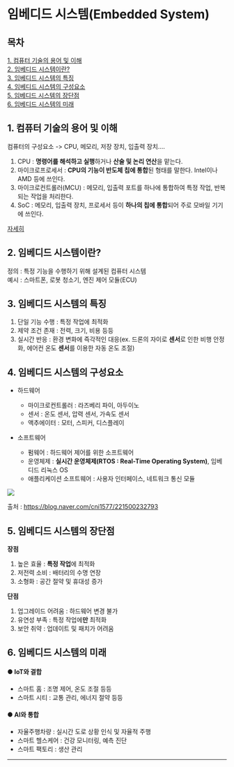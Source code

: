 # 임베디드 시스템(Embedded System)

## 목차  
[1. 컴퓨터 기술의 용어 및 이해](#1-컴퓨터-기술의-용어-및-이해)  
[2. 임베디드 시스템이란?](#2-임베디드-시스템이란)  
[3. 임베디드 시스템의 특징](#3-임베디드-시스템의-특징)  
[4. 임베디드 시스템의 구성요소](#4-임베디드-시스템의-구성요소)  
[5. 임베디드 시스템의 장단점](#5-임베디드-시스템의-장단점)  
[6. 임베디드 시스템의 미래](#6-임베디드-시스템의-미래)  



## 1. 컴퓨터 기술의 용어 및 이해
컴퓨터의 구성요소 -> CPU, 메모리, 저장 장치, 입출력 장치....

1. CPU : **명령어를 해석하고 실행**하거나 **산술 및 논리 연산**을 맡는다.
2. 마이크로프로세서 : **CPU의 기능이 반도체 칩에 통합**된 형태를 말한다. Intel이나 AMD 등에 쓰인다.
3. 마이크로컨트롤러(MCU) : 메모리, 입출력 포트를 하나에 통합하여 특정 작업, 반복되는 작업을 처리한다.
4. SoC : 메모리, 입출력 장치, 프로세서 등이 **하나의 칩에 통합**되어 주로 모바일 기기에 쓰인다.

[자세히](https://velog.io/@hyunji015/%EC%BB%B4%ED%93%A8%ED%84%B0-%EA%B5%AC%EC%A1%B0-%EC%BB%B4%ED%93%A8%ED%84%B0%EB%A5%BC-%EA%B5%AC%EC%84%B1%ED%95%98%EB%8A%94-%EC%9A%94%EC%86%8C)


## 2. 임베디드 시스템이란?
정의 : 특정 기능을 수행하기 위해 설계된 컴퓨터 시스템  
예시 : 스마트폰, 로봇 청소기, 엔진 제어 모듈(ECU)

## 3. 임베디드 시스템의 특징
1. 단일 기능 수행 : 특정 작업에 최적화
2. 제약 조건 존재 : 전력, 크기, 비용 등등
3. 실시간 반응 : 환경 변화에 즉각적인 대응(ex. 드론의 자이로 **센서**로 인한 비행 안정화, 에어컨 온도 **센서**를 이용한 자동 온도 조절)

## 4. 임베디드 시스템의 구성요소

* 하드웨어
  * 마이크로컨트롤러 : 라즈베리 파이, 아두이노
  * 센서 : 온도 센서, 압력 센서, 가속도 센서
  * 액추에이터 : 모터, 스피커, 디스플레이

* 소프트웨어
  * 펌웨어 : 하드웨어 제어를 위한 소프트웨어
  * 운영체제 : **실시간 운영체제(RTOS : Real-Time Operating System)**, 임베디드 리눅스 OS
  * 애플리케이션 소프트웨어 : 사용자 인터페이스, 네트워크 통신 모듈

<img src = "https://github.com/user-attachments/assets/7f2995f1-b593-4dc4-aa92-b320915f8954">

출처 : https://blog.naver.com/cni1577/221500232793

## 5. 임베디드 시스템의 장단점

**장점**
1. 높은 효율 : **특정 작업**에 최적화
2. 저전력 소비 : 배터리의 수명 연장
3. 소형화 : 공간 절약 및 휴대성 증가

**단점**
1. 업그레이드 어려움 : 하드웨어 변경 불가
2. 유연성 부족 : 특정 작업에**만** 최적화
3. 보안 취약 : 업데이트 및 패치가 어려움

## 6. 임베디드 시스템의 미래

#### ● IoT와 결합 
 * 스마트 홈 : 조명 제어, 온도 조절 등등  
 * 스마트 시티 : 교통 관리, 에너지 절약 등등  

#### ● AI와 통합
 * 자율주행차량 : 실시간 도로 상황 인식 및 자율적 주행  
 * 스마트 헬스케어 : 건강 모니터링, 예측 진단  
 * 스마트 팩토리 : 생산 관리
****
